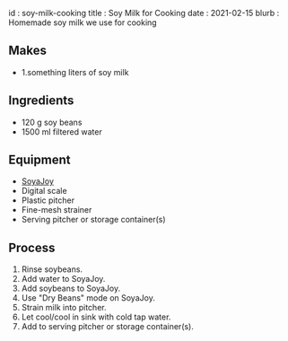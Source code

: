 id         : soy-milk-cooking
title      : Soy Milk for Cooking
date       : 2021-02-15
blurb      : Homemade soy milk we use for cooking

## Makes

* 1.something liters of soy milk

## Ingredients

* 120 g soy beans
* 1500 ml filtered water

## Equipment

* [SoyaJoy](https://www.sanlinxusa.com/store/)
* Digital scale
* Plastic pitcher
* Fine-mesh strainer
* Serving pitcher or storage container(s)

## Process

1. Rinse soybeans.
2. Add water to SoyaJoy.
3. Add soybeans to SoyaJoy.
4. Use "Dry Beans" mode on SoyaJoy.
5. Strain milk into pitcher.
6. Let cool/cool in sink with cold tap water.
7. Add to serving pitcher or storage container(s).
